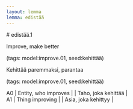 ```yaml
---
layout: lemma
lemma: edistää
---
```


<div class="sense">
# <span class="sensename">edistää.1</span>

<span class="description">Improve, make better</span>

(tags: model:improve.01, seed:kehittää)

<span class="description">Kehittää paremmaksi, parantaa</span>

(tags: model:improve.01, seed:kehittää)

A0 | Entity, who improves |   | Taho, joka kehittää |  
A1 | Thing improving |   | Asia, joka kehittyy |  

</div>

